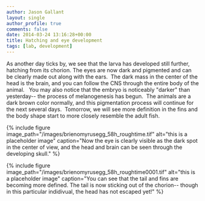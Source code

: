 ```yaml
---
author: Jason Gallant
layout: single
author_profile: true
comments: false
date: 2014-03-24 13:16:28+00:00
title: Hatching and eye development
tags: [lab, development]
---
```


As another day ticks by, we see that the larva has developed still further, hatching from its chorion. The eyes are now dark and pigmented and can be clearly made out along with the ears.  The dark mass in the center of the head is the brain, and you can follow the CNS through the entire body of the animal.   You may also notice that the embryo is noticeably "darker" than yesterday-- the process of melanogenesis has begun.  The animals are a dark brown color normally, and this pigmentation process will continue for the next several days.  Tomorrow, we will see more definition in the fins and the body shape start to more closely resemble the adult fish.


{% include figure image_path="/images/brienomyrusegg_58h_roughtime.tif" alt="this is a placeholder image" caption="Now the eye is clearly visible as the dark spot in the center of view, and the head and brain can be seen through the developing skull." %}

{% include figure image_path="/images/brienomyrusegg_58h_roughtime0001.tif" alt="this is a placeholder image" caption="You can see that the tail and fins are becoming more defined. The tail is now sticking out of the chorion-- though in this particular indidivual, the head has not escaped yet!" %}
